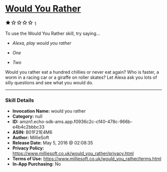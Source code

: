 # [Would You Rather](http://alexa.amazon.com/#skills/amzn1.echo-sdk-ams.app.f0936c2c-cf40-478c-966b-e4b4c2bbbc33)
![1 stars](../../images/ic_star_black_18dp_1x.png)![1 stars](../../images/ic_star_border_black_18dp_1x.png)![1 stars](../../images/ic_star_border_black_18dp_1x.png)![1 stars](../../images/ic_star_border_black_18dp_1x.png)![1 stars](../../images/ic_star_border_black_18dp_1x.png) 1

To use the Would You Rather skill, try saying...

* *Alexa, play would you rather*

* *One*

* *Two*

Would you rather eat a hundred chillies or never eat again? Who is faster, a worm in a racing car or a giraffe on roller skates? Let Alexa ask you lots of silly questions and see what you would do.

***

### Skill Details

* **Invocation Name:** would you rather
* **Category:** null
* **ID:** amzn1.echo-sdk-ams.app.f0936c2c-cf40-478c-966b-e4b4c2bbbc33
* **ASIN:** B01F21E4M6
* **Author:** MillieSoft
* **Release Date:** May 5, 2016 @ 02:08:35
* **Privacy Policy:** https://www.milliesoft.co.uk/would_you_rather/privacy.html
* **Terms of Use:** https://www.milliesoft.co.uk/would_you_rather/terms.html
* **In-App Purchasing:** No
